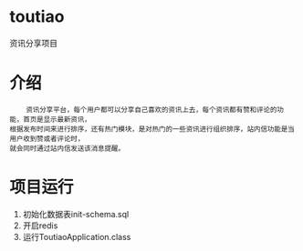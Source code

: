 # toutiao
资讯分享项目

# 介绍
        资讯分享平台，每个用户都可以分享自己喜欢的资讯上去，每个资讯都有赞和评论的功能，首页是显示最新资讯，
    根据发布时间来进行排序，还有热门模块，是对热门的一些资讯进行组织排序，站内信功能是当用户收到赞或者评论时，
    就会同时通过站内信发送该消息提醒。
    
# 项目运行
1. 初始化数据表init-schema.sql
2. 开启redis
3. 运行ToutiaoApplication.class
